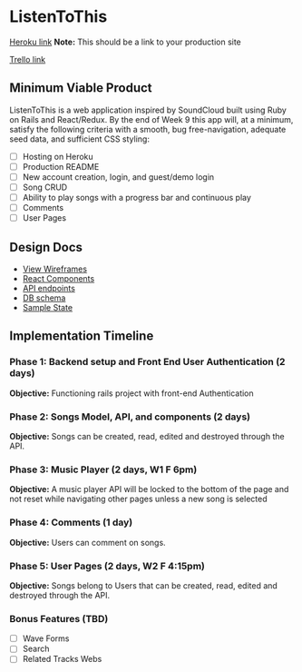 # ListenToThis

[Heroku link][heroku] **Note:** This should be a link to your production site

[Trello link][trello]

[heroku]: http://www.herokuapp.com
[trello]: https://trello.com/b/d9d4lmC8/listentothis

## Minimum Viable Product

ListenToThis is a web application inspired by SoundCloud built using Ruby on Rails
and React/Redux. By the end of Week 9 this app will, at a minimum, satisfy the
following criteria with a smooth, bug free-navigation, adequate seed data, and
sufficient CSS styling:

- [ ] Hosting on Heroku
- [ ] Production README
- [ ] New account creation, login, and guest/demo login
- [ ] Song CRUD
- [ ] Ability to play songs with a progress bar and continuous play
- [ ] Comments
- [ ] User Pages

## Design Docs
* [View Wireframes][wireframes]
* [React Components][components]
* [API endpoints][api-endpoints]
* [DB schema][schema]
* [Sample State][sample-state]

[wireframes]: wireframes
[components]: component-hierarchy.md
[sample-state]: sample-state.md
[api-endpoints]: api-endpoints.md
[schema]: schema.md

## Implementation Timeline

### Phase 1: Backend setup and Front End User Authentication (2 days)

**Objective:** Functioning rails project with front-end Authentication

### Phase 2: Songs Model, API, and components (2 days)

**Objective:** Songs can be created, read, edited and destroyed through
the API.

### Phase 3: Music Player (2 days, W1 F 6pm)

**Objective:** A music player API will be locked to the bottom of the page and not
reset while navigating other pages unless a new song is selected

### Phase 4: Comments (1 day)

**Objective:** Users can comment on songs.

### Phase 5: User Pages (2 days, W2 F 4:15pm)

**Objective:** Songs belong to Users that can be created, read, edited and destroyed through the API.

### Bonus Features (TBD)
- [ ] Wave Forms
- [ ] Search
- [ ] Related Tracks Webs
